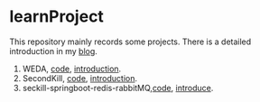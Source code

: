 # learnProject
This repository mainly records some projects. There is a detailed introduction in my [blog](https://www.cnblogs.com/mary1/).

1. WEDA, [code](https://github.com/yzzyq/learnProject/tree/main/WEDA), [introduction]().
2. SecondKill, [code](https://github.com/yzzyq/learnProject/tree/main/SecondKill), [introduction]().
3. seckill-springboot-redis-rabbitMQ,[code](https://github.com/yzzyq/learnProject/tree/main/seckill-springboot-redis-rabbitMQ), [introduce]().

